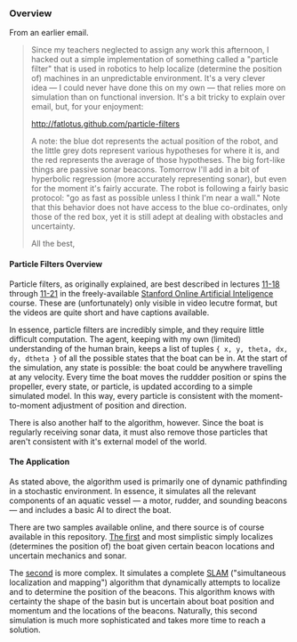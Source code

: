 ### Overview

From an earlier email.

> Since my teachers neglected to assign any work this afternoon, I
> hacked out a simple implementation of something called a "particle
> filter" that is used in robotics to help localize (determine the
> position of) machines in an unpredictable environment. It's a very
> clever idea — I could never have done this on my own — that relies
> more on simulation than on functional inversion. It's a bit tricky to
> explain over email, but, for your enjoyment:
> 
> http://fatlotus.github.com/particle-filters
> 
> A note: the blue dot represents the actual position of the robot, and
> the little grey dots represent various hypotheses for where it is, and
> the red represents the average of those hypotheses. The big fort-like
> things are passive sonar beacons. Tomorrow I'll add in a bit of
> hyperbolic regression (more accurately representing sonar), but even
> for the moment it's fairly accurate. The robot is following a fairly
> basic protocol: "go as fast as possible unless I think I'm near a
> wall." Note that this behavior does not have access to the blue
> co-ordinates, only those of the red box, yet it is still adept at
> dealing with obstacles and uncertainty.
> 
> All the best,

#### Particle Filters Overview

Particle filters, as originally explained, are best described in lectures
[11-18][pf-intro] through [11-21][pf-outro] in the freely-available
[Stanford Online Artificial Inteligence][ai-course] course. These are
(unfortunately) only visible in video lecutre format, but the videos
are quite short and have captions available.

In essence, particle filters are incredibly simple, and they require little
difficult computation. The agent, keeping with my own (limited) understanding
of the human brain, keeps a list of tuples `{ x, y, theta, dx, dy, dtheta }`
of all the possible states that the boat can be in. At the start of the
simulation, any state is possible: the boat could be anywhere travelling at
any velocity. Every time the boat moves the ruddder position or spins the
propeller, every state, or particle, is updated according to a simple simulated
model. In this way, every particle is consistent with the moment-to-moment
adjustment of position and direction.

There is also another half to the algorithm, however. Since the boat is regularly
receiving sonar data, it must also remove those particles that aren't consistent
with it's external model of the world.

[pf-intro]: https://www.ai-class.com/course/video/videolecture/149
[pf-outro]: https://www.ai-class.com/course/video/videolecture/152
[ai-course]: https://www.ai-class.com

#### The Application

As stated above, the algorithm used is primarily one of dynamic
pathfinding in a stochastic environment. In essence, it simulates
all the relevant components of an aquatic vessel — a motor, rudder,
and sounding beacons — and includes a basic AI to direct the boat.

There are two samples available online, and there source is of course
available in this repository. [The first][first-sample] and most
simplistic simply localizes (determines the position of) the boat
given certain beacon locations and uncertain mechanics and sonar.

The [second][second-sample] is more complex. It simulates a
complete [SLAM][slam-article] ("simultaneous localization and
mapping") algorithm that dynamically attempts to localize and to
determine the position of the beacons. This algorithm knows with
certainty the shape of the basin but is uncertain about boat
position and momentum and the locations of the beacons. Naturally,
this second simulation is much more sophisticated and takes more
time to reach a solution.

[first-sample]: https://fatlotus.github.com/particle-filters/plain.html
[second-sample]: https://fatlotus.github.com/particle-filters/index.html
[slam-article]: https://en.wikipedia.org/wiki/Simultaneous_localization_and_mapping